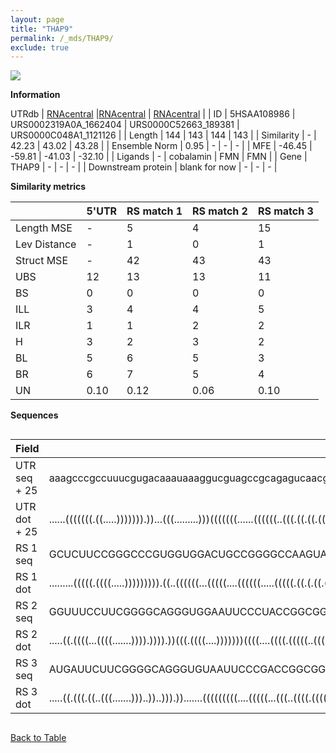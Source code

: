 ```yaml
---
layout: page
title: "THAP9"
permalink: /_mds/THAP9/
exclude: true
---
```




![](../../alns_9.28.22/aln_5HSAA108986_0.996.png?raw=true)


**Information**
<div style="overflow-x:auto;" markdown="block>
| | 5'UTR       | RS match 1   | RS match 2  | RS match 3 |
| ---- | ----------- | ----------- | ----------- | ----------- |
| Link | <a href="http://utrdb.ba.itb.cnr.it/getutr/5HSAA108986/1" target="_blank" rel="noopener noreferrer">UTRdb</a>   | <a href="https://rnacentral.org/rna/URS0002319A0A/1662404" target="_blank" rel="noopener noreferrer">RNAcentral</a>     |<a href="https://rnacentral.org/rna/URS0000C52663/189381" target="_blank" rel="noopener noreferrer">RNAcentral</a>  | <a href="https://rnacentral.org/rna/URS0000C048A1/1121126" target="_blank" rel="noopener noreferrer">RNAcentral</a>   |
| ID | 5HSAA108986     | URS0002319A0A_1662404     | URS0000C52663_189381     | URS0000C048A1_1121126     |
| Length | 144     |  143    | 144   |  143    |
| Similarity | - | 42.23 | 43.02 | 43.28 |
| Ensemble Norm | 0.95 | - | - | - |
| MFE | -46.45 | -59.81 | -41.03 | -32.10 |
| Ligands | - | cobalamin | FMN | FMN |
| Gene | THAP9 | - | - | - |
| Downstream protein | blank for now    |    -    | -  | - |
</div>

**Similarity metrics**

| | 5'UTR       | RS match 1   | RS match 2  | RS match 3 |
| ---- | ----------- | ----------- | ----------- | ----------- |
| Length MSE | - | 5 | 4 | 15 |
| Lev Distance | - | 1 | 0 | 1 |
| Struct MSE | - | 42 | 43 | 43 |
| UBS| 12 | 13 | 13 | 11 |
| BS | 0 | 0 | 0 | 0 |
| ILL | 3 | 4 | 4 | 5 |
| ILR | 1 | 1 | 2 | 2 |
| H | 3 | 2 | 3 | 2 |
| BL | 5 | 6 | 5 | 3 |
| BR | 6 | 7 | 5 | 4 |
| UN | 0.10 | 0.12 | 0.06 | 0.10 |

**Sequences**


<div style="overflow-x:auto;">

<table>
<colgroup>
<col width="30%" />
<col width="70%" />
</colgroup>
<thead>
<tr class="header">
<th>Field</th>
<th>Description</th>
</tr>
</thead>
<tbody>
<tr>
<td markdown="span">UTR seq + 25 </td>
<td markdown="span"> aaagcccgccuuucgugacaaauaaaggucguagccgcagagucaacgggcggagcuaaaguggucgugauucaugcugucgcgggaaccccgaagguggggccccacguaacaagaagATGACCCGAAGTTGCTCCGCAGTGG </td>
</tr>
<tr>
<td markdown="span">UTR dot + 25  </td>
<td markdown="span"> ......(((((((.((.....))))))).))...(((.........)))(((((((......((((((..(((.((.((.((.(((..(((((....))))).))).)))).)).))).)))))).......))))))).....
</td>
</tr>


<tr>
<td markdown="span">RS 1 seq </td>
<td markdown="span"> GCUCUUCCGGGCCCGUGGUGGACUGCCGGGGCCAAGUACGGCGGCCAGGGAGGAAGUCCGGUGUGAAUCCGGCGCGGUCCCGCCACUGUCACCGGGGUAGGUAGCCCCGGGAGCCAGGAACUCCCACCGCCGGUCUCGUCGAA
</td>
</tr>


<tr>
<td markdown="span">RS 1 dot </td>
<td markdown="span"> .........(((((.((((.....))))))))).((..((((((...(((((....((((((.....(((((.((.(.((.(((.(((....)))))).))).)).))))).))).))).))))).))))))..)).......
</td>
</tr>


<tr>
<td markdown="span">RS 2 seq </td>
<td markdown="span"> GGUUUCCUUCGGGGCAGGGUGGAAUUCCCUACCGGCGGUGAUGAGCGUAUGCUCUCAGUCCGUGACCCGGCUAAUGGUUAUUAGACGGUGGAUUUGGUGAAACUCCAAAGCCGACAGUGAAAGUCUGGAUGGGAGAAGGACCGG
</td>
</tr>


<tr>
<td markdown="span">RS 2 dot </td>
<td markdown="span"> .....((.((((...((((.......)))).)))).))(((.((((....)))))))((((....((((.(((((..(((((.(.((((...(((((.......))))))))).))))))..)).))).))))....))))...
</td>
</tr>


<tr>
<td markdown="span">RS 3 seq </td>
<td markdown="span"> AUGAUUCUUCGGGGCAGGGUGUAAUUCCCGACCGGCGGUGACAAAAAUAUUAUUUUUGAAGUCCGUGAACCAUAAUUUCGAUUGUGGUUGAUUCAGUGAAAAUCUGAAACCGACAGUUAAAGUCUGGAUGGGAGAAGUAAUCA
</td>
</tr>


<tr>
<td markdown="span">RS 3 dot </td>
<td markdown="span"> .....((.(((.((..(((.......)))..))..))).)).......(((((((((....(((((...(((..((((.(((((((((...(((((.......)))))))).)))))).)))).)))))))))))))))))..
</td>
</tr>

</tbody>
</table>


</div>


[Back to Table](../../display)
